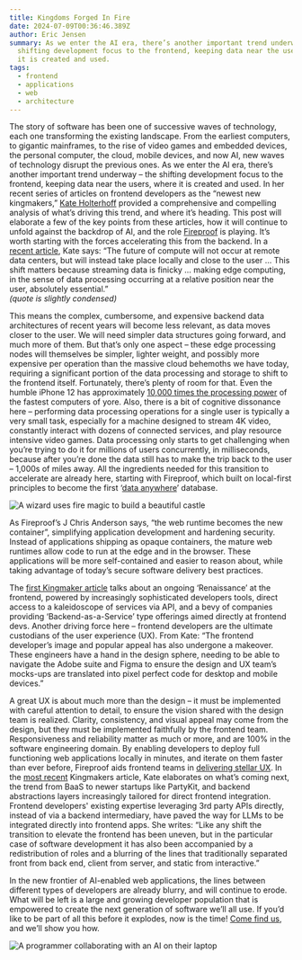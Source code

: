 ```yaml
---
title: Kingdoms Forged In Fire
date: 2024-07-09T00:36:46.389Z
author: Eric Jensen
summary: As we enter the AI era, there’s another important trend underway – the
  shifting development focus to the frontend, keeping data near the users, where
  it is created and used.
tags:
  - frontend
  - applications
  - web
  - architecture
---
```

The story of software has been one of successive waves of technology, each one transforming the existing landscape. From the earliest computers, to gigantic mainframes, to the rise of video games and embedded devices, the personal computer, the cloud, mobile devices, and now AI, new waves of technology disrupt the previous ones. As we enter the AI era, there’s another important trend underway – the shifting development focus to the frontend, keeping data near the users, where it is created and used. In her recent series of articles on frontend developers as the “newest new kingmakers,” [Kate Holterhoff](https://redmonk.com/kholterhoff/author/kholterhoff/) provided a comprehensive and compelling analysis of what’s driving this trend, and where it’s heading. This post will elaborate a few of the key points from these articles, how it will continue to unfold against the backdrop of AI, and the role [Fireproof](https://fireproof.storage/) is playing. It’s worth starting with the forces accelerating this from the backend. In a [recent article](https://redmonk.com/kholterhoff/2024/04/26/whither-serverless-compute/), Kate says: “The future of compute will not occur at remote data centers, but will instead take place locally and close to the user … This shift matters because streaming data is finicky … making edge computing, in the sense of data processing occurring at a relative position near the user, absolutely essential.”\
*(quote is slightly condensed)*

This means the complex, cumbersome, and expensive backend data architectures of recent years will become less relevant, as data moves closer to the user. We will need simpler data structures going forward, and much more of them. But that’s only one aspect – these edge processing nodes will themselves be simpler, lighter weight, and possibly more expensive per operation than the massive cloud behemoths we have today, requiring a significant portion of the data processing and storage to shift to the frontend itself. Fortunately, there’s plenty of room for that. Even the humble iPhone 12 has approximately [10,000 times the processing power](https://www.pcmag.com/news/space-wars-the-cray-2-supercomputer-vs-the-iphone-12) of the fastest computers of yore. Also, there is a bit of cognitive dissonance here – performing data processing operations for a single user is typically a very small task, especially for a machine designed to stream 4K video, constantly interact with dozens of connected services, and play resource intensive video games. Data processing only starts to get challenging when you’re trying to do it for millions of users concurrently, in milliseconds, because after you’re done the data still has to make the trip back to the user – 1,000s of miles away. All the ingredients needed for this transition to accelerate are already here, starting with Fireproof, which built on local-first principles to become the first ‘[data anywhere](https://fireproof.storage/posts/from-local-first-to-data-anywhere:-fireproof-in-2023/)’ database. 

![A wizard uses fire magic to build a beautiful castle ](/static/img/dall·e-2024-07-08-17.36.14-a-wizard-sitting-at-a-desk-in-a-large-dark-warehouse.-they-have-a-laptop-in-front-of-them-and-are-using-fire-magic-to-build-a-large-scale-model-of-an.webp "Forged In Fire")

As Fireproof’s J Chris Anderson says, “the web runtime becomes the new container”, simplifying application development and hardening security. Instead of applications shipping as opaque containers, the mature web runtimes allow code to run at the edge and in the browser. These applications will be more self-contained and easier to reason about, while taking advantage of today’s secure software delivery best practices.

The [first Kingmaker article](https://redmonk.com/kholterhoff/2024/02/15/frontend-developers-the-newest-new-kingmakers/) talks about an ongoing ‘Renaissance’ at the frontend, powered by increasingly sophisticated developers tools, direct access to a kaleidoscope of services via API, and a bevy of companies providing ‘Backend-as-a-Service’ type offerings aimed directly at frontend devs. Another driving force here – frontend developers are the ultimate custodians of the user experience (UX). From Kate: “The frontend developer’s image and popular appeal has also undergone a makeover. These engineers have a hand in the design sphere, needing to be able to navigate the Adobe suite and Figma to ensure the design and UX team’s mocks-ups are translated into pixel perfect code for desktop and mobile devices.”

A great UX is about much more than the design – it must be implemented with careful attention to detail, to ensure the vision shared with the design team is realized. Clarity, consistency, and visual appeal may come from the design, but they must be implemented faithfully by the frontend team. Responsiveness and reliability matter as much or more, and are 100% in the software engineering domain. By enabling developers to deploy full functioning web applications locally in minutes, and iterate on them faster than ever before, Fireproof aids frontend teams in [delivering stellar UX](https://fireproof.storage/posts/streamlining-database-development-to-eliminate-the-innovation-bottleneck/). In the [most recent](https://redmonk.com/kholterhoff/2024/03/28/the-future-of-frontend-is-already-here/) Kingmakers article, Kate elaborates on what’s coming next, the trend from BaaS to newer startups like PartyKit, and backend abstractions layers increasingly tailored for direct frontend integration. Frontend developers' existing expertise leveraging 3rd party APIs directly, instead of via a backend intermediary, have paved the way for LLMs to be integrated directly into frontend apps. She writes: “Like any shift the transition to elevate the frontend has been uneven, but in the particular case of software development it has also been accompanied by a redistribution of roles and a blurring of the lines that traditionally separated front from back end, client from server, and static from interactive.”

In the new frontier of AI-enabled web applications, the lines between different types of developers are already blurry, and will continue to erode. What will be left is a large and growing developer population that is empowered to create the next generation of software we’ll all use. If you’d like to be part of all this before it explodes, now is the time! [Come find us](https://fireproof.storage/service-and-support/), and we’ll show you how.

![A programmer collaborating with an AI on their laptop](/static/img/screenshot-2024-07-08-at-6.10.22 pm.png "A Fire Wizard IRL")